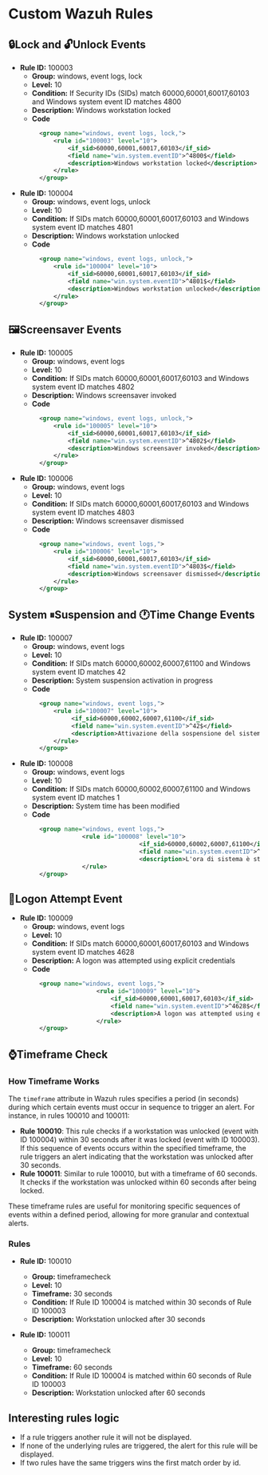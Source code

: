 
# Custom Wazuh Rules

## 🔒Lock and 🔓Unlock Events 
- **Rule ID:** 100003
  - **Group:** windows, event logs, lock
  - **Level:** 10
  - **Condition:** If Security IDs (SIDs) match 60000,60001,60017,60103 and Windows system event ID matches 4800
  - **Description:** Windows workstation locked
  - **Code**
      ```xml
        <group name="windows, event logs, lock,">
            <rule id="100003" level="10">
                <if_sid>60000,60001,60017,60103</if_sid>
                <field name="win.system.eventID">^4800$</field>
                <description>Windows workstation locked</description>
            </rule>
        </group>
       ```
- **Rule ID:** 100004
  - **Group:** windows, event logs, unlock
  - **Level:** 10
  - **Condition:** If SIDs match 60000,60001,60017,60103 and Windows system event ID matches 4801
  - **Description:** Windows workstation unlocked
  - **Code**
      ```xml
        <group name="windows, event logs, unlock,">
            <rule id="100004" level="10">
                <if_sid>60000,60001,60017,60103</if_sid>
                <field name="win.system.eventID">^4801$</field>
                <description>Windows workstation unlocked</description>
            </rule>
        </group>
       ```
## 🖼Screensaver Events
- **Rule ID:** 100005
  - **Group:** windows, event logs
  - **Level:** 10
  - **Condition:** If SIDs match 60000,60001,60017,60103 and Windows system event ID matches 4802
  - **Description:** Windows screensaver invoked
  - **Code**
      ```xml
        <group name="windows, event logs, unlock,">
            <rule id="100005" level="10">
                <if_sid>60000,60001,60017,60103</if_sid>
                <field name="win.system.eventID">^4802$</field>
                <description>Windows screensaver invoked</description>
            </rule>
        </group>
       ```
- **Rule ID:** 100006
  - **Group:** windows, event logs
  - **Level:** 10
  - **Condition:** If SIDs match 60000,60001,60017,60103 and Windows system event ID matches 4803
  - **Description:** Windows screensaver dismissed
  - **Code**
      ```xml
        <group name="windows, event logs,">
            <rule id="100006" level="10">
                <if_sid>60000,60001,60017,60103</if_sid>
                <field name="win.system.eventID">^4803$</field>
                <description>Windows screensaver dismissed</description>
            </rule>
        </group>
       ```
## System ⏸Suspension and 🕐Time Change Events
- **Rule ID:** 100007
  - **Group:** windows, event logs
  - **Level:** 10
  - **Condition:** If SIDs match 60000,60002,60007,61100 and Windows system event ID matches 42
  - **Description:** System suspension activation in progress
  - **Code**
      ```xml
        <group name="windows, event logs,">
            <rule id="100007" level="10">
                 <if_sid>60000,60002,60007,61100</if_sid>
                 <field name="win.system.eventID">^42$</field>
                 <description>Attivazione della sospensione del sistema in corso</description>
            </rule>
        </group>
       ```
- **Rule ID:** 100008
  - **Group:** windows, event logs
  - **Level:** 10
  - **Condition:** If SIDs match 60000,60002,60007,61100 and Windows system event ID matches 1
  - **Description:** System time has been modified
  - **Code**
      ```xml
        <group name="windows, event logs,">
	    			<rule id="100008" level="10">
									<if_sid>60000,60002,60007,61100</if_sid>
									<field name="win.system.eventID">^1$</field>
									<description>L'ora di sistema è stata modificata</description>
				    </rule>
        </group>
       ```
## 🔑Logon Attempt Event
- **Rule ID:** 100009
  - **Group:** windows, event logs
  - **Level:** 10
  - **Condition:** If SIDs match 60000,60001,60017,60103 and Windows system event ID matches 4628
  - **Description:** A logon was attempted using explicit credentials
  - **Code**
      ```xml
        <group name="windows, event logs,">
						<rule id="100009" level="10">
					        <if_sid>60000,60001,60017,60103</if_sid>
					        <field name="win.system.eventID">^4628$</field>
					        <description>A logon was attempted using explicit credentials</description>
						</rule>
        </group>
       ```
## ⌚Timeframe Check
### How Timeframe Works

The `timeframe` attribute in Wazuh rules specifies a period (in seconds) during which certain events must occur in sequence to trigger an alert. For instance, in rules 100010 and 100011:

- **Rule 100010**: This rule checks if a workstation was unlocked (event with ID 100004) within 30 seconds after it was locked (event with ID 100003). If this sequence of events occurs within the specified timeframe, the rule triggers an alert indicating that the workstation was unlocked after 30 seconds.
- **Rule 100011**: Similar to rule 100010, but with a timeframe of 60 seconds. It checks if the workstation was unlocked within 60 seconds after being locked.

These timeframe rules are useful for monitoring specific sequences of events within a defined period, allowing for more granular and contextual alerts.

### Rules
- **Rule ID:** 100010
  - **Group:** timeframecheck
  - **Level:** 10
  - **Timeframe:** 30 seconds
  - **Condition:** If Rule ID 100004 is matched within 30 seconds of Rule ID 100003
  - **Description:** Workstation unlocked after 30 seconds

- **Rule ID:** 100011
  - **Group:** timeframecheck
  - **Level:** 10
  - **Timeframe:** 60 seconds
  - **Condition:** If Rule ID 100004 is matched within 60 seconds of Rule ID 100003
  - **Description:** Workstation unlocked after 60 seconds
  
## Interesting rules logic
- If a rule triggers another rule it will not be displayed.
- If none of the underlying rules are triggered, the alert for this rule will be displayed.
- If two rules have the same triggers wins the first match order by id.
